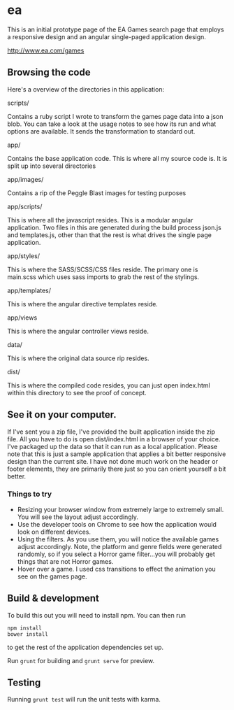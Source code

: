 # ea

This is an initial prototype page of the EA Games search page that employs a responsive design and an angular single-paged application design.

http://www.ea.com/games

## Browsing the code

Here's a overview of the directories in this application:

scripts/ 

Contains a ruby script I wrote to transform the games page data into a json blob.  You can take a look at the usage notes to see how its run and what options are available.  It sends the transformation to standard out.

app/

Contains the base application code.  This is where all my source code is.  It is split up into several directories

app/images/

Contains a rip of the Peggle Blast images for testing purposes

app/scripts/

This is where all the javascript resides.  This is a modular angular application.  Two files in this are generated during the build process json.js and templates.js, other than that the rest is what drives the single page application.

app/styles/

This is where the SASS/SCSS/CSS files reside.  The primary one is main.scss which uses sass imports to grab the rest of the stylings.

app/templates/

This is where the angular directive templates reside.

app/views

This is where the angular controller views reside.

data/

This is where the original data source rip resides.

dist/

This is where the compiled code resides, you can just open index.html within this directory to see the proof of concept.


## See it on your computer.

If I've sent you a zip file, I've provided the built application inside the zip file.
All you have to do is open dist/index.html in a browser of your choice.  I've packaged up the data so that it can run 
as a local application.  Please note that this is just a sample application that applies a bit better responsive design
than the current site.  I have not done much work on the header or footer elements, they are primarily there just so
you can orient yourself a bit better.

### Things to try
* Resizing your browser window from extremely large to extremely small.  You will see the layout adjust accordingly.
* Use the developer tools on Chrome to see how the application would look on different devices.
* Using the filters.  As you use them, you will notice the available games adjust accordingly. Note, the platform and genre fields were generated randomly, so if you select a Horror game filter...you will probably get things that are not Horror games.
* Hover over a game.  I used css transitions to effect the animation you see on the games page.

## Build & development

To build this out you will need to install npm.  You can then run
```
npm install
bower install
```

to get the rest of the application dependencies set up.

Run `grunt` for building and `grunt serve` for preview.

## Testing

Running `grunt test` will run the unit tests with karma.
